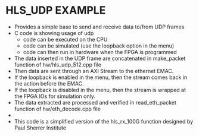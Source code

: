 # HLS_UDP EXAMPLE

* Provides a simple base to send and receive data to/from UDP frames
* C code is showing usage of udp 
  * code can be executed on the CPU 
  * code can be simulated (use the loopback option in the menu)
  * code can then run in hardware when the FPGA is programmed 
* The data inserted in the UDP frame are concatenated in make_packet function of hw/hls_udp_512.cpp file
* Then data are sent through an AXI Stream to the ethernet EMAC. 
* If the loopback is enabled in the menu, then the stream comes back in the action before the EMAC.
* If the loopback is disabled in the menu, then the stream is wrapped at the FPGA IOs for simulation only.
* The data extracted are processed and verified in read_eth_packet function of hw/eth_decode.cpp file
*
* This code is a simplified version of the hls_rx_100G function designed by Paul Sherrer Institute
